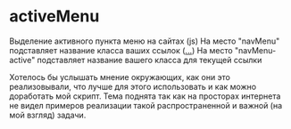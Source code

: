 # activeMenu
Выделение активного пункта меню на сайтах (js)
На место "navMenu" подставляет название класса ваших ссылок (<a class="navMenu" href="">...</a>)
На место "navMenu-active" подставляет название вашего класса для текущей ссылки

Хотелось бы услышать мнение окружающих, как они это реализовывали, что лучше для этого использовать и как можно доработать мой скрипт.
Тема поднята так как на просторах интернета не видел примеров реализации такой распространенной и важной (на мой взгляд) задачи.
